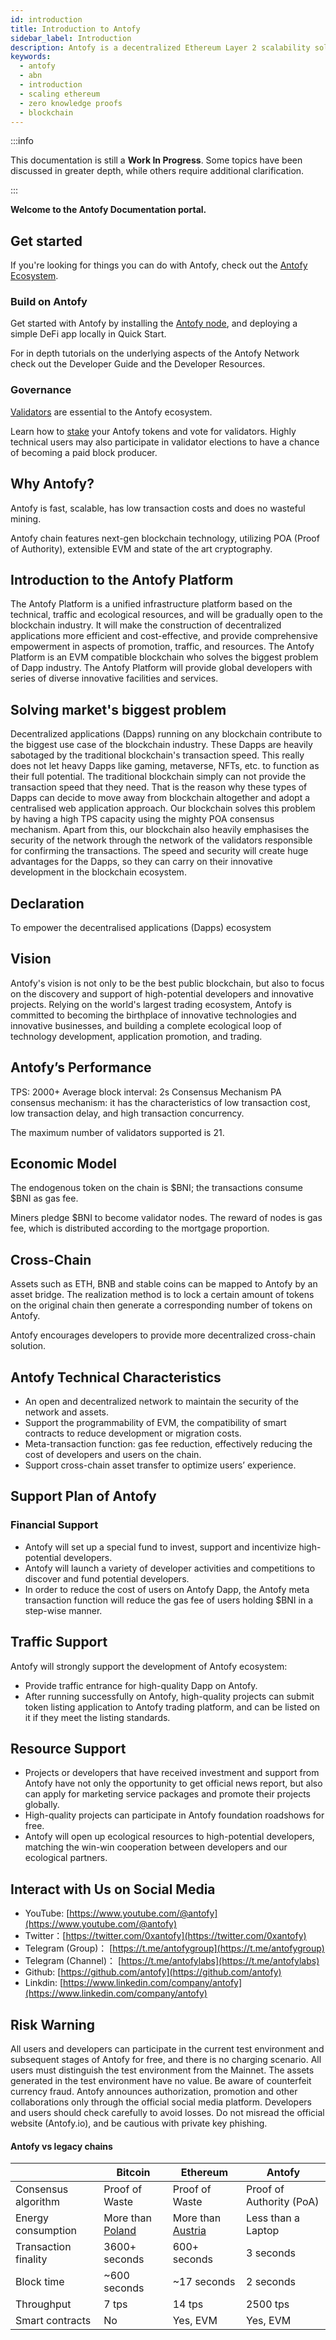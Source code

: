 ```yaml
---
id: introduction
title: Introduction to Antofy
sidebar_label: Introduction
description: Antofy is a decentralized Ethereum Layer 2 scalability solution that uses cryptographic proofs to offer validity and quick finality to off-chain transaction computation.
keywords:
  - antofy
  - abn
  - introduction
  - scaling ethereum
  - zero knowledge proofs
  - blockchain
---
```


:::info

This documentation is still a **Work In Progress**. Some topics have been discussed in greater depth, while others require additional clarification.

:::

**Welcome to the Antofy Documentation portal.**

## Get started

If you're looking for things you can do with Antofy, check out the [Antofy Ecosystem](https://antofy.com).

### Build on Antofy

Get started with Antofy by installing the [Antofy node](https://antofy.io), and deploying a simple DeFi app locally in Quick Start.

For in depth tutorials on the underlying aspects of the Antofy Network check out the Developer Guide and the Developer Resources.

### Governance

[Validators](/docs/governance/validators/) are essential to the Antofy ecosystem.

Learn how to [stake](/docs/governance/staking/) your Antofy tokens and vote for validators. Highly technical users may also participate in validator elections to have a chance of becoming a paid block producer.


## Why Antofy?
Antofy is fast, scalable, has low transaction costs and does no wasteful mining.

Antofy chain features next-gen blockchain technology, utilizing POA (Proof of Authority), extensible EVM and state of the art cryptography.

## Introduction to the Antofy Platform
The Antofy Platform is a unified infrastructure platform based on the technical, traffic and ecological resources, and will be gradually open to the blockchain industry. It will make the construction of decentralized applications more efficient and cost-effective, and provide comprehensive empowerment in aspects of promotion, traffic, and resources. The Antofy Platform is an EVM compatible blockchain who solves the biggest problem of Dapp industry. The Antofy Platform will provide global developers with series of diverse innovative facilities and services.

## Solving market's biggest problem
Decentralized applications (Dapps) running on any blockchain contribute to the biggest use case of the blockchain industry. These Dapps are heavily sabotaged by the traditional blockchain's transaction speed. This really does not let heavy Dapps like gaming, metaverse, NFTs, etc. to function as their full potential. The traditional blockchain simply can not provide the transaction speed that they need. That is the reason why these types of Dapps can decide to move away from blockchain altogether and adopt a centralised web application approach. Our blockchain solves this problem by having a high TPS capacity using the mighty POA consensus mechanism. Apart from this, our blockchain also heavily emphasises the security of the network through the network of the validators responsible for confirming the transactions. The speed and security will create huge advantages for the Dapps, so they can carry on their innovative development in the blockchain ecosystem.

## Declaration
To empower the decentralised applications (Dapps) ecosystem

## Vision
Antofy's vision is not only to be the best public blockchain, but also to focus on the discovery and support of high-potential developers and innovative projects. Relying on the world's largest trading ecosystem, Antofy is committed to becoming the birthplace of innovative technologies and innovative businesses, and building a complete ecological loop of technology development, application promotion, and trading.

## Antofy’s Performance
TPS: 2000+
Average block interval: 2s
Consensus Mechanism
PA consensus mechanism: it has the characteristics of low transaction cost, low transaction delay, and high transaction concurrency.

The maximum number of validators supported is 21.

## Economic Model
The endogenous token on the chain is $BNI; the transactions consume $BNI as gas fee.

Miners pledge $BNI to become validator nodes. The reward of nodes is gas fee, which is distributed according to the mortgage proportion.

## Cross-Chain
Assets such as ETH, BNB and stable coins can be mapped to Antofy by an asset bridge. The realization method is to lock a certain amount of tokens on the original chain then generate a corresponding number of tokens on Antofy.

Antofy encourages developers to provide more decentralized cross-chain solution.

## Antofy Technical Characteristics
- An open and decentralized network to maintain the security of the network and assets.
- Support the programmability of EVM, the compatibility of smart contracts to reduce development or migration costs.
- Meta-transaction function: gas fee reduction, effectively reducing the cost of developers and users on the chain.
- Support cross-chain asset transfer to optimize users’ experience.

## Support Plan of Antofy

### Financial Support
- Antofy will set up a special fund to invest, support and incentivize high-potential developers.
- Antofy will launch a variety of developer activities and competitions to discover and fund potential developers.
- In order to reduce the cost of users on Antofy Dapp, the Antofy meta transaction function will reduce the gas fee of users holding $BNI in a step-wise manner.

## Traffic Support
Antofy will strongly support the development of Antofy ecosystem:

 - Provide traffic entrance for high-quality Dapp on Antofy.
- After running successfully on Antofy, high-quality projects can submit token listing application to Antofy trading platform, and can be listed on it if they meet the listing standards.

## Resource Support
- Projects or developers that have received investment and support from Antofy have not only the opportunity to get official news report, but also can apply for marketing service packages and promote their projects globally.
- High-quality projects can participate in Antofy foundation roadshows for free.
- Antofy will open up ecological resources to high-potential developers, matching the win-win cooperation between developers and our ecological partners.

## Interact with Us on Social Media
- YouTube: [https://www.youtube.com/@antofy](https://www.youtube.com/@antofy)
- Twitter：[https://twitter.com/0xantofy](https://twitter.com/0xantofy)
- Telegram (Group)： [https://t.me/antofygroup](https://t.me/antofygroup)
- Telegram (Channel)： [https://t.me/antofylabs](https://t.me/antofylabs)
- Github: [https://github.com/antofy](https://github.com/antofy)
- Linkdin: [https://www.linkedin.com/company/antofy](https://www.linkedin.com/company/antofy)

## Risk Warning
All users and developers can participate in the current test environment and subsequent stages of Antofy for free, and there is no charging scenario.
All users must distinguish the test environment from the Mainnet. The assets generated in the test environment have no value. Be aware of counterfeit currency fraud.
Antofy announces authorization, promotion and other collaborations only through the official social media platform. Developers and users should check carefully to avoid losses.
Do not misread the official website (Antofy.io), and be cautious with private key phishing.

#### Antofy vs legacy chains

|                             | Bitcoin             | Ethereum            | Antofy                         |
| --------------------------- | ------------------- | ------------------- | ------------------------------ |
| Consensus algorithm         | Proof of Waste      | Proof of Waste      | Proof of Authority   (PoA)     |
| Energy consumption          | More than [Poland](https://digiconomist.net/bitcoin-energy-consumption)    | More than [Austria](https://digiconomist.net/ethereum-energy-consumption)   | Less than a Laptop |
| Transaction finality        | 3600+ seconds       | 600+ seconds        | 3 seconds                      |
| Block time                  | ~600 seconds        | ~17 seconds         | 2 seconds                      |
| Throughput                  | 7 tps               | 14 tps              | 2500 tps                       |
| Smart contracts             | No                  | Yes, EVM            | Yes, EVM                       |
